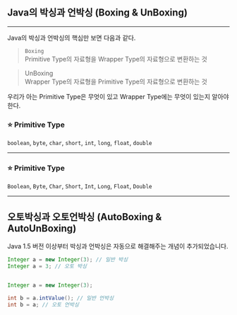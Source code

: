 ## Java의 박싱과 언박싱 (Boxing & UnBoxing)

---

Java의 박싱과 언박싱의 핵심만 보면 다음과 같다.

> `Boxing`<br>
> Primitive Type의 자료형을 Wrapper Type의 자료형으로 변환하는 것


> UnBoxing<br>
> Wrapper Type의 자료형을 Primitive Type의 자료형으로 변환하는 것 


우리가 아는 Primitive Type은 무엇이 있고 Wrapper Type에는 무엇이 있는지 알아야 한다.


### ⭐ Primitive Type
`boolean`, `byte`, `char`, `short`, `int`, `long`, `float`, `double`

---

### ⭐ Primitive Type
`Boolean`, `Byte`, `Char`, `Short`, `Int`, `Long`, `Float`, `Double`


---


## 오토박싱과 오토언박싱 (AutoBoxing & AutoUnBoxing)

Java 1.5 버전 이상부터 박싱과 언박싱은 자동으로 해결해주는 개념이 추가되었습니다.

```java
Integer a = new Integer(3); // 일반 박싱
Integer a = 3; // 오토 박싱 
```

```java

Integer a = new Integer(3);

int b = a.intValue(); // 일반 언박싱 
int b = a; // 오토 언박싱 
```



